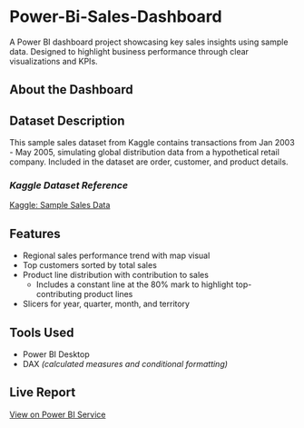 # Power-Bi-Sales-Dashboard
A Power BI dashboard project showcasing key sales insights using sample data. Designed to highlight business performance through clear visualizations and KPIs.

## About the Dashboard

## Dataset Description
This sample sales dataset from Kaggle contains transactions from Jan 2003 - May 2005, simulating global distribution data from a hypothetical retail company. Included in the dataset are order, customer, and product details.

### *Kaggle Dataset Reference*
[Kaggle: Sample Sales Data](https://www.kaggle.com/datasets/kyanyoga/sample-sales-data?resource=download)

## Features
- Regional sales performance trend with map visual
- Top customers sorted by total sales
- Product line distribution with contribution to sales
  - Includes a constant line at the 80% mark to highlight top-contributing product lines
- Slicers for year, quarter, month, and territory

## Tools Used
- Power BI Desktop
- DAX _(calculated measures and conditional formatting)_

## Live Report
[View on Power BI Service](#) <!-- Replace with actual link once published -->

